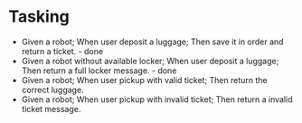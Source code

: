 # Tasking

- Given a robot; When user deposit a luggage; Then save it in order and return a ticket. - done
- Given a robot without available locker; When user deposit a luggage; Then return a full locker message. - done
- Given a robot; When user pickup with valid ticket; Then return the correct luggage.
- Given a robot; When user pickup with invalid ticket; Then return a invalid ticket message.

